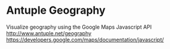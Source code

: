 Antuple Geography
=================

Visualize geography using the Google Maps Javascript API 
http://www.antuple.net/geography 
https://developers.google.com/maps/documentation/javascript/
